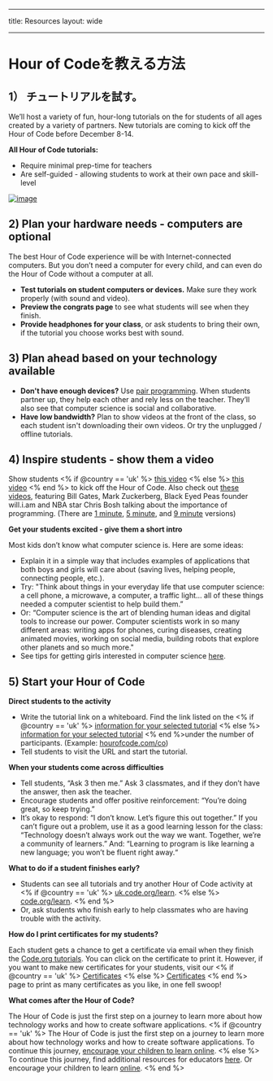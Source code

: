 * * *

title: Resources layout: wide

* * *

# Hour of Codeを教える方法

## 1） チュートリアルを試す。

We’ll host a variety of fun, hour-long tutorials on the for students of all ages created by a variety of partners. New tutorials are coming to kick off the Hour of Code before December 8-14.

**All Hour of Code tutorials:**

  * Require minimal prep-time for teachers
  * Are self-guided - allowing students to work at their own pace and skill-level

[![image](http://code.org/images/tutorials.png)](http://code.org/learn)

## 2) Plan your hardware needs - computers are optional

The best Hour of Code experience will be with Internet-connected computers. But you don’t need a computer for every child, and can even do the Hour of Code without a computer at all.

  * **Test tutorials on student computers or devices.** Make sure they work properly (with sound and video).
  * **Preview the congrats page** to see what students will see when they finish. 
  * **Provide headphones for your class**, or ask students to bring their own, if the tutorial you choose works best with sound.

## 3) Plan ahead based on your technology available

  * **Don't have enough devices?** Use [pair programming](http://www.ncwit.org/resources/pair-programming-box-power-collaborative-learning). When students partner up, they help each other and rely less on the teacher. They’ll also see that computer science is social and collaborative.
  * **Have low bandwidth?** Plan to show videos at the front of the class, so each student isn't downloading their own videos. Or try the unplugged / offline tutorials.

## 4) Inspire students - show them a video

Show students <% if @country == 'uk' %> [this video](https://www.youtube.com/watch?v=96B5-JGA9EQ) <% else %> [this video](http://www.youtube.com/watch?v=FC5FbmsH4fw) <% end %> to kick off the Hour of Code. Also check out [these videos](http://youtube.com/codeorg), featuring Bill Gates, Mark Zuckerberg, Black Eyed Peas founder will.i.am and NBA star Chris Bosh talking about the importance of programming. (There are [1 minute](https://www.youtube.com/watch?v=qYZF6oIZtfc), [5 minute](https://www.youtube.com/watch?v=nKIu9yen5nc), and [9 minute](https://www.youtube.com/watch?v=dU1xS07N-FA) versions)

**Get your students excited - give them a short intro**

Most kids don’t know what computer science is. Here are some ideas:

  * Explain it in a simple way that includes examples of applications that both boys and girls will care about (saving lives, helping people, connecting people, etc.).
  * Try: "Think about things in your everyday life that use computer science: a cell phone, a microwave, a computer, a traffic light… all of these things needed a computer scientist to help build them.”
  * Or: “Computer science is the art of blending human ideas and digital tools to increase our power. Computer scientists work in so many different areas: writing apps for phones, curing diseases, creating animated movies, working on social media, building robots that explore other planets and so much more."
  * See tips for getting girls interested in computer science [here](http://code.org/girls). 

## 5) Start your Hour of Code

**Direct students to the activity**

  * Write the tutorial link on a whiteboard. Find the link listed on the <% if @country == 'uk' %> [information for your selected tutorial](http://uk.code.org/learn) <% else %> [information for your selected tutorial](http://code.org/learn) <% end %>under the number of participants. (Example: [hourofcode.com/co](http://code.org/learn)) 
  * Tell students to visit the URL and start the tutorial.

**When your students come across difficulties**

  * Tell students, “Ask 3 then me.” Ask 3 classmates, and if they don’t have the answer, then ask the teacher.
  * Encourage students and offer positive reinforcement: “You’re doing great, so keep trying.”
  * It’s okay to respond: “I don’t know. Let’s figure this out together.” If you can’t figure out a problem, use it as a good learning lesson for the class: “Technology doesn’t always work out the way we want. Together, we’re a community of learners.” And: “Learning to program is like learning a new language; you won’t be fluent right away.“

**What to do if a student finishes early?**

  * Students can see all tutorials and try another Hour of Code activity at <% if @country == 'uk' %> [uk.code.org/learn](http://uk.code.org/learn). <% else %> [code.org/learn](http://code.org/learn). <% end %> 
  * Or, ask students who finish early to help classmates who are having trouble with the activity.

**How do I print certificates for my students?**

Each student gets a chance to get a certificate via email when they finish the [Code.org tutorials](http://studio.code.org). You can click on the certificate to print it. However, if you want to make new certificates for your students, visit our <% if @country == 'uk' %> [Certificates](http://uk.code.org/certificates) <% else %> [Certificates](http://code.org/certificates) <% end %> page to print as many certificates as you like, in one fell swoop!

**What comes after the Hour of Code?**

The Hour of Code is just the first step on a journey to learn more about how technology works and how to create software applications. <% if @country == 'uk' %> The Hour of Code is just the first step on a journey to learn more about how technology works and how to create software applications. To continue this journey, [encourage your children to learn online](http://uk.code.org/learn/beyond). <% else %> To continue this journey, find additional resources for educators [here](http://code.org/educate). Or encourage your children to learn [online](http://code.org/learn/beyond). <% end %>
